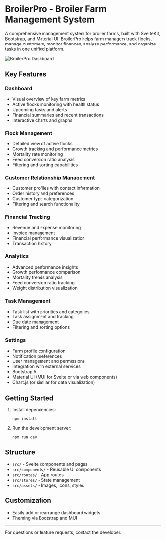 # BroilerPro - Broiler Farm Management System

A comprehensive management system for broiler farms, built with SvelteKit, Bootstrap, and Material UI. BroilerPro helps farm managers track flocks, manage customers, monitor finances, analyze performance, and organize tasks in one unified platform.

![BroilerPro Dashboard](docs/screenshots/dashboard.png)

## Key Features

### Dashboard
- Visual overview of key farm metrics
- Active flocks monitoring with health status
- Upcoming tasks and alerts
- Financial summaries and recent transactions
- Interactive charts and graphs

### Flock Management
- Detailed view of active flocks
- Growth tracking and performance metrics
- Mortality rate monitoring
- Feed conversion ratio analysis
- Filtering and sorting capabilities

### Customer Relationship Management
- Customer profiles with contact information
- Order history and preferences
- Customer type categorization
- Filtering and search functionality

### Financial Tracking
- Revenue and expense monitoring
- Invoice management
- Financial performance visualization
- Transaction history

### Analytics
- Advanced performance insights
- Growth performance comparison
- Mortality trends analysis
- Feed conversion ratio tracking
- Weight distribution visualization

### Task Management
- Task list with priorities and categories
- Task assignment and tracking
- Due date management
- Filtering and sorting options

### Settings
- Farm profile configuration
- Notification preferences
- User management and permissions
- Integration with external services
- Bootstrap 5
- Material UI (MUI for Svelte or via web components)
- Chart.js (or similar for data visualization)

## Getting Started

1. Install dependencies:
   ```
   npm install
   ```
2. Run the development server:
   ```
   npm run dev
   ```

## Structure
- `src/` - Svelte components and pages
- `src/components/` - Reusable UI components
- `src/routes/` - App routes
- `src/stores/` - State management
- `src/assets/` - Images, icons, styles

## Customization
- Easily add or rearrange dashboard widgets
- Theming via Bootstrap and MUI

---

For questions or feature requests, contact the developer.
